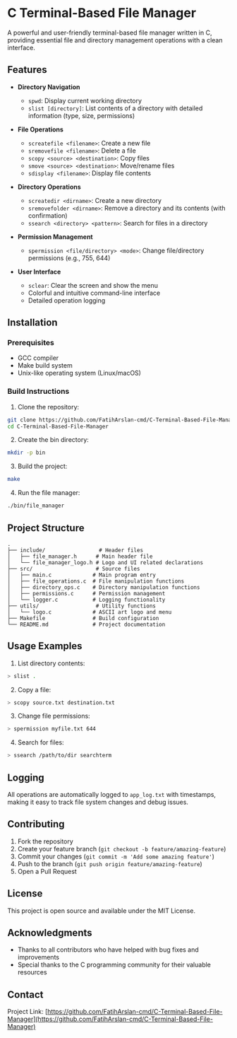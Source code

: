 # C Terminal-Based File Manager

A powerful and user-friendly terminal-based file manager written in C, providing essential file and directory management operations with a clean interface.

## Features

- **Directory Navigation**
  - `spwd`: Display current working directory
  - `slist [directory]`: List contents of a directory with detailed information (type, size, permissions)

- **File Operations**
  - `screatefile <filename>`: Create a new file
  - `sremovefile <filename>`: Delete a file
  - `scopy <source> <destination>`: Copy files
  - `smove <source> <destination>`: Move/rename files
  - `sdisplay <filename>`: Display file contents

- **Directory Operations**
  - `screatedir <dirname>`: Create a new directory
  - `sremovefolder <dirname>`: Remove a directory and its contents (with confirmation)
  - `ssearch <directory> <pattern>`: Search for files in a directory

- **Permission Management**
  - `spermission <file/directory> <mode>`: Change file/directory permissions (e.g., 755, 644)

- **User Interface**
  - `sclear`: Clear the screen and show the menu
  - Colorful and intuitive command-line interface
  - Detailed operation logging

## Installation

### Prerequisites
- GCC compiler
- Make build system
- Unix-like operating system (Linux/macOS)

### Build Instructions

1. Clone the repository:
```bash
git clone https://github.com/FatihArslan-cmd/C-Terminal-Based-File-Manager.git
cd C-Terminal-Based-File-Manager
```

2. Create the bin directory:
```bash
mkdir -p bin
```

3. Build the project:
```bash
make
```

4. Run the file manager:
```bash
./bin/file_manager
```

## Project Structure

```
.
├── include/                 # Header files
│   ├── file_manager.h      # Main header file
│   └── file_manager_logo.h # Logo and UI related declarations
├── src/                    # Source files
│   ├── main.c             # Main program entry
│   ├── file_operations.c  # File manipulation functions
│   ├── directory_ops.c    # Directory manipulation functions
│   ├── permissions.c      # Permission management
│   └── logger.c           # Logging functionality
├── utils/                  # Utility functions
│   └── logo.c             # ASCII art logo and menu
├── Makefile               # Build configuration
└── README.md              # Project documentation
```

## Usage Examples

1. List directory contents:
```bash
> slist .
```

2. Copy a file:
```bash
> scopy source.txt destination.txt
```

3. Change file permissions:
```bash
> spermission myfile.txt 644
```

4. Search for files:
```bash
> ssearch /path/to/dir searchterm
```

## Logging

All operations are automatically logged to `app_log.txt` with timestamps, making it easy to track file system changes and debug issues.

## Contributing

1. Fork the repository
2. Create your feature branch (`git checkout -b feature/amazing-feature`)
3. Commit your changes (`git commit -m 'Add some amazing feature'`)
4. Push to the branch (`git push origin feature/amazing-feature`)
5. Open a Pull Request

## License

This project is open source and available under the MIT License.

## Acknowledgments

- Thanks to all contributors who have helped with bug fixes and improvements
- Special thanks to the C programming community for their valuable resources

## Contact

Project Link: [https://github.com/FatihArslan-cmd/C-Terminal-Based-File-Manager](https://github.com/FatihArslan-cmd/C-Terminal-Based-File-Manager)
